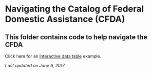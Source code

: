 # Navigating the Catalog of Federal Domestic Assistance (CFDA)

## This folder contains code to help navigate the CFDA

Click here for an [Interactive data table](http://rpubs.com/cenuno/cfda_draft) example.

*Last updated on June 6, 2017*
